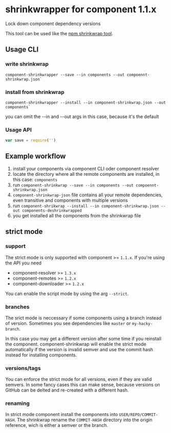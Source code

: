 # shrinkwrapper for component 1.1.x

Lock down component dependency versions

This tool can be used like the [npm shrinkwrap tool](https://docs.npmjs.com/cli/shrinkwrap).

## Usage CLI

### write shrinkwrap

    component-shrinkwrapper --save --in components --out compoennt-shrinkwrap.json`

### install from shrinkwrap

    component-shrinkwrapper --install --in component-shrinkwrap.json --out components` 

you can omit the --in and --out args in this case, because it's the default

### Usage API

```js
var save = require('')
```

## Example workflow

1. install your components via component CLI oder component resolver
2. locate the directory where all the remote components are installed, in this case: `components`
3. run `component-shrinkwrap --save --in components --out compoennt-shrinkwrap.json`
4. `component-shrinkwrap-json` file contains all your remote dependencies, even transitive and components with multiple versions
5. run `component-shrikwrap --install --in component-shrinkwrap.json --out components-deshrinkwrapped` 
6. you get installed all the components from the shrinkwrap file

## strict mode

### support
The strict mode is only supported with component >= `1.1.x`.
If you're using the API you need 
- component-resolver >= `1.3.x`
- component-remotes >= `1.2.x` 
- component-downloader >= `1.2.x`

You can enable the script mode by using the arg `--strict`.

### branches
The srict mode is neccessary if some components using a branch instead of version.
Sometimes you see dependencies like `master` or `my-hacky-branch`.

In this case you may get a different version after some time if you reinstall the component.
component-shrinkwrap will enable the strict mode automatically if the version is invalid semver 
and use the commit hash instead for installing components.


### versions/tags
You can enforce the strict mode for all versions, even if they are valid semvers.
In some fancy cases this can make sense, because versions on GitHub can be delted and re-created
with a different hash.

### renaming
In strict mode component install the components into `USER/REPO/COMMIT-HASH`.
The shrinkwrap rename the `COMMIT-HASH` directory into the origin reference,
wich is either a semver or the branch.